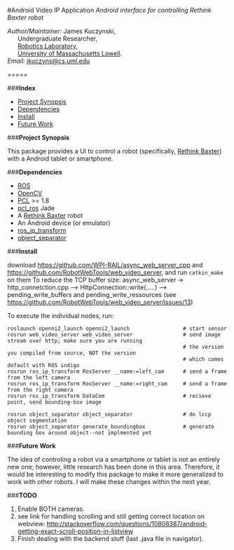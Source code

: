 #Android Video IP Application
*Android interface for controlling Rethink Baxter robot*

*Author/Maintainer:* James Kuczynski,  
&nbsp;&nbsp;&nbsp;&nbsp;&nbsp;&nbsp;Undergraduate Researcher,  
&nbsp;&nbsp;&nbsp;&nbsp;&nbsp;&nbsp;[Robotics Laboratory][5],  
&nbsp;&nbsp;&nbsp;&nbsp;&nbsp;&nbsp;[University of Massachusetts Lowell][4].  
*Email:* jkuczyns@cs.uml.edu

=====


###**Index**

- [Project Synopsis](#project-synopsis)
- [Dependencies](#dependencies)
- [Install](#install)
- [Future Work](#future-work)


###**Project Synopsis**

This package provides a UI to control a robot (specifically, [Rethink Baxter][6]) with a Android tablet or smartphone.


###**Dependencies**

- [ROS][1]
- [OpenCV][2]
- [PCL][3] >= 1.8
- [pcl_ros][3] Jade
- A [Rethink Baxter][6] robot
- An Android device (or emulator)
- [ros_ip_transform][7]
- [object_separator][8]


###**Install**

download https://github.com/WPI-RAIL/async_web_server_cpp
and https://github.com/RobotWebTools/web_video_server, and run ```catkin_make``` on them
To reduce the TCP buffer size:
async_web_server -> http_connetction.cpp --> HttpConnection::write(.....) --> pending_write_buffers and pending_write_ressources
(see https://github.com/RobotWebTools/web_video_server/issues/13)

To execute the individual nodes, run:
```
roslaunch openni2_launch openni2_launch                 # start sensor
rosrun web_video_server web_video_server                # send image stream over http; make sure you are running
                                                        # the version you compiled from source, NOT the version
                                                        # which comes default with ROS indigo
rosrun ros_ip_transform RosServer __name:=left_cam      # send a frame from the left camera
rosrun ros_ip_transform RosServer __name:=right_cam     # send a frame from the right camera
rosrun ros_ip_transform DataCom                         # recieve point, send bounding-box image
 
rosrun object_separator object_separator                # do lccp object segmentation
rosrun object_separator generate_boundingbox            # generate bounding box around object--not implmented yet
```


###**Future Work**

The idea of controling a robot via a smartphone or tablet is not an entirely new one; however, little research has been done in this area.  Therefore, it would be interesting to modify this package to make it more generalized to work with other robots.  I will make these changes within the next year.

###**TODO**

1) Enable BOTH cameras.
2) see link for handling scrolling and still getting correct location on webview:
        http://stackoverflow.com/questions/10808387/android-getting-exact-scroll-position-in-listview
3) Finish dealing with the backend stuff (last .java file in navigator).

[1]: http://www.ros.org/
[2]: http://opencv.org/
[3]: http://pointclouds.org/
[4]: http://www.uml.edu/
[5]: http://robotics.cs.uml.edu/
[6]: http://www.rethinkrobotics.com/baxter/
[7]: https://github.com/DeepBlue14/image_transport_inverse
[8]: https://github.com/uml-robotics/object_separator


